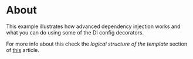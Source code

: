 # About

This example illustrates how advanced dependency injection works and what you can do using some of the DI config decorators.

For more info about this check the *logical structure of the template* section of [this](https://angular.io/guide/hierarchical-dependency-injection#modifying-service-visibility) article.

